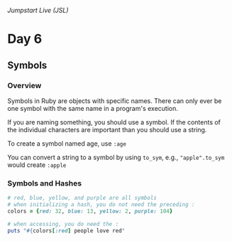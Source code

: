 _Jumpstart Live (JSL)_
# Day 6
## Symbols

### Overview
Symbols in Ruby are objects with specific names. There can only ever be one symbol with the same name in a program's execution.

If you are naming something, you should use a symbol. If the contents of the individual characters are important than you should use a string.

To create a symbol named age, use `:age`

You can convert a string to a symbol by using `to_sym`, e.g., `"apple".to_sym` would create `:apple`

### Symbols and Hashes

```ruby
# red, blue, yellow, and purple are all symbols
# when initializing a hash, you do not need the preceding :
colors = {red: 32, blue: 13, yellow: 2, purple: 104}

# when accessing, you do need the :
puts "#{colors[:red] people love red"
```